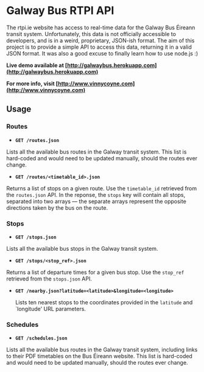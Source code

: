# Galway Bus RTPI API

The rtpi.ie website has access to real-time data for the Galway Bus Éireann transit system. Unfortunately, this data is not officially accessible to developers, and is in a weird, proprietary, JSON-ish format. The aim of this project is to provide a simple API to access this data, returning it in a valid JSON format. It was also a good excuse to finally learn how to use node.js :)

**Live demo available at [http://galwaybus.herokuapp.com](http://galwaybus.herokuapp.com)**

**For more info, visit [http://www.vinnycoyne.com](http://www.vinnycoyne.com)**

## Usage

### Routes

* **`GET /routes.json`**

 Lists all the available bus routes in the Galway transit system. This list is hard-coded and would need to be updated manually, should the routes ever change.

* **`GET /routes/<timetable_id>.json`**

 Returns a list of stops on a given route. Use the `timetable_id` retrieved from the `routes.json` API. In the reponse, the `stops` key will contain all stops, separated into two arrays — the separate arrays represent the opposite directions taken by the bus on the route.
 
### Stops

* **`GET /stops.json`**

 Lists all the available bus stops in the Galway transit system.

* **`GET /stops/<stop_ref>.json`**

 Returns a list of departure times for a given bus stop. Use the `stop_ref` retrieved from the `stops.json` API.

* **`GET /nearby.json?latitude=<latitude>&longitude=<longitude>`**

	Lists ten nearest stops to the coordinates provided in the `latitude` and `longitude' URL parameters.
 
 
### Schedules

* **`GET /schedules.json`**

 Lists all the available bus routes in the Galway transit system, including links to their PDF timetables on the Bus Éireann website. This list is hard-coded and would need to be updated manually, should the routes ever change.